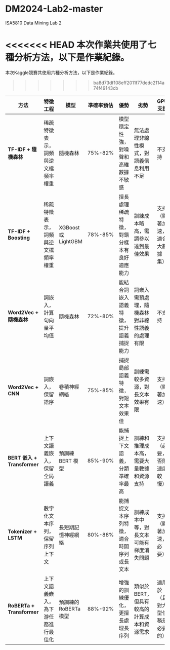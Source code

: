 # DM2024-Lab2-master
ISA5810 Data Mining Lab 2

<<<<<<< HEAD
本次作業共使用了七種分析方法，以下是作業紀錄。
=======
本次Kaggle競賽共使用六種分析方法，以下是作業紀錄。
>>>>>>> ba8d73df108eff2011f77dedc2114a74f49143cb

| **方法**                  | **特徵工程**                | **模型**                    | **準確率預估** | **優勢**                                     | **劣勢**                                      | **GPU 支援**            |
|--------------------------|----------------------------|-----------------------------|----------------|---------------------------------------------|----------------------------------------------|-------------------------|
| **TF-IDF + 隨機森林**      | 稀疏特徵表示，詞頻與逆文檔頻率權重 | 隨機森林                    | 75%-82%       | 模型穩定性強，對噪聲和高維數據不敏感          | 無法處理非線性模式，對語義信息利用不足           | 不支持                  |
| **TF-IDF + Boosting**      | 稀疏特徵表示，詞頻與逆文檔頻率權重 | XGBoost 或 LightGBM         | 78%-85%       | 擅長處理稀疏特徵，對錯分樣本有良好適應能力      | 訓練成本略高，需調參以達到最佳效果              | 支持（顯著加速，適合大數據集）|
| **Word2Vec + 隨機森林**     | 詞嵌入，計算句向量平均值       | 隨機森林                    | 72%-80%       | 能結合詞嵌入語義特徵，提升語義捕捉能力          | 詞嵌入需預處理，隨機森林對非線性語義的處理有限     | 不支持                  |
| **Word2Vec + CNN**         | 詞嵌入，保留語序            | 卷積神經網絡                | 75%-85%       | 捕捉局部語義特徵，對短文本效果佳               | 訓練需較多資源，對長文本效果有限               | 支持（顯著加速）         |
| **BERT 嵌入 + Transformer**| 上下文語義嵌入，保留全局語義 | 預訓練 BERT 模型             | 85%-90%       | 能捕捉上下文語義，分類準確率最高               | 訓練和推理成本高，需要大量數據和資源支持         | 支持（必要，否則速度較慢） |
| **Tokenizer + LSTM**       | 數字化文本序列，保留序列上下文 | 長短期記憶神經網絡           | 80%-88%       | 能捕捉文本序列特徵，適合時間序列或長文本        | 訓練成本中等，對長文本可能有梯度消失問題         | 支持（顯著加速，必要）   |
| **RoBERTa + Transformer**       | 上下文語義嵌入，為下游任務進行最佳化 | 預訓練的RoBERTa模型           | 88%-92%       | 增強的訓練優化，更擅長處理長序列        | 類似於BERT，但具有較高的計算成本和資源需求         | 適用於（且對大型任務是必要的） |